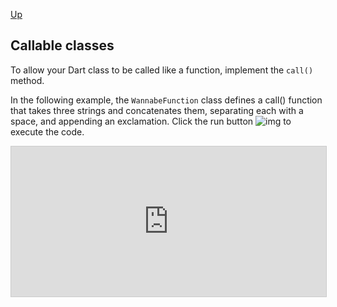 [Up](./index.md)

##  Callable classes

To allow your Dart class to be called like a function, implement the `call()` method.

In the following example, the `WannabeFunction` class defines a call() function that takes three strings and concatenates them, separating each with a space, and appending an exclamation. Click the run button ![img](https://dart.dev/assets/red-run-50a66e01c7e7a877dbc06e799d5bc4b73c4dace2926ec17b4493d8c3e939c59a.png) to execute the code.

<iframe src="https://dartpad.dartlang.org/embed-inline.html?id=405379bacf30335f3aed&amp;verticalRatio=73" style="border: 1px solid #ccc;" width="100%" height="240px">
</iframe>

